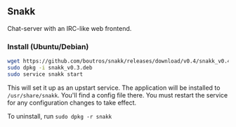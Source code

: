 ## Snakk

Chat-server with an IRC-like web frontend.

### Install (Ubuntu/Debian)

```bash
wget https://github.com/boutros/snakk/releases/download/v0.4/snakk_v0.4.deb
sudo dpkg -i snakk_v0.3.deb
sudo service snakk start
```

This will set it up as an upstart service. The application will be installed to `/usr/share/snakk`. You'll find a config file there. You must restart the service for any configuration changes to take effect.

To uninstall, run `sudo dpkg -r snakk`
